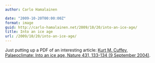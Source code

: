 ```yaml
---
author: Carlo Hamalainen

date: "2009-10-20T00:00:00Z"
format: image
guid: http://carlo-hamalainen.net/2009/10/20/into-an-ice-age/
title: Into an ice age
url: /2009/10/20/into-an-ice-age/
---
```

Just putting up a PDF of an interesting article: [Kurt M. Cuffey, Palaeoclimate: Into an ice age, Nature 431, 133-134 (9 September 2004)](/stuff/Cuffey%20-%20Into%20an%20ice%20age.pdf).
